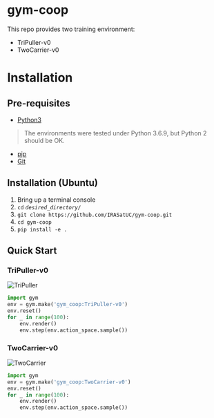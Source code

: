 # gym-coop
This repo provides two training environment: 
- TriPuller-v0
- TwoCarrier-v0

# Installation
## Pre-requisites
- [Python3](https://www.python.org/)
> The environments were tested under Python 3.6.9, but Python 2 should be OK.
- [pip](https://pypi.org/project/pip/)
- [Git](https://git-scm.com/)

## Installation (Ubuntu)
1. Bring up a terminal console  
2. `cd` *`desired_directory/`* 
3. `git clone https://github.com/IRASatUC/gym-coop.git`
4. `cd gym-coop`
5. `pip install -e .`

## Quick Start
### TriPuller-v0
![TriPuller](https://github.com/IRASatUC/gym-coop/blob/main/images/TriPuller.png)
```python
import gym
env = gym.make('gym_coop:TriPuller-v0')
env.reset()
for _ in range(100):
    env.render()
    env.step(env.action_space.sample())
```

### TwoCarrier-v0
![TwoCarrier](https://github.com/IRASatUC/gym-coop/blob/main/images/TwoCarrier.png)
```python
import gym
env = gym.make('gym_coop:TwoCarrier-v0')
env.reset()
for _ in range(100):
    env.render()
    env.step(env.action_space.sample())
```

